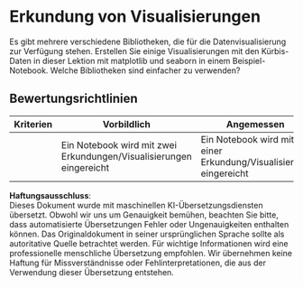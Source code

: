 # Erkundung von Visualisierungen

Es gibt mehrere verschiedene Bibliotheken, die für die Datenvisualisierung zur Verfügung stehen. Erstellen Sie einige Visualisierungen mit den Kürbis-Daten in dieser Lektion mit matplotlib und seaborn in einem Beispiel-Notebook. Welche Bibliotheken sind einfacher zu verwenden?
## Bewertungsrichtlinien

| Kriterien | Vorbildlich | Angemessen | Verbesserungsbedürftig |
| --------- | ----------- | ----------- | ---------------------- |
|           | Ein Notebook wird mit zwei Erkundungen/Visualisierungen eingereicht | Ein Notebook wird mit einer Erkundung/Visualisierung eingereicht | Ein Notebook wird nicht eingereicht |

**Haftungsausschluss**:  
Dieses Dokument wurde mit maschinellen KI-Übersetzungsdiensten übersetzt. Obwohl wir uns um Genauigkeit bemühen, beachten Sie bitte, dass automatisierte Übersetzungen Fehler oder Ungenauigkeiten enthalten können. Das Originaldokument in seiner ursprünglichen Sprache sollte als autoritative Quelle betrachtet werden. Für wichtige Informationen wird eine professionelle menschliche Übersetzung empfohlen. Wir übernehmen keine Haftung für Missverständnisse oder Fehlinterpretationen, die aus der Verwendung dieser Übersetzung entstehen.